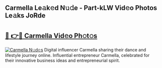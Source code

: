 ## Carmella Le𝚊k𝚎d N𝚞𝚍e - Part-kLW Vid𝚎o Photos Le𝚊ks JoRde

# <h2><a href="http://fbdfy8.evod.top/?m=Carmella">🔗 👉🔴 Carmella Vid𝚎o Ph𝚘t𝚘s</a></h2>

[![Carmella N𝚞d𝚎s](https://i.imgur.com/8V9OHl7.gif)](http://fbdfy8.evod.top/?m=Carmella)
Digital influencer Carmella sharing their dance and lifestyle journey online. Influential entrepreneur Carmella, celebrated for their innovative business ideas and entrepreneurial spirit. 
